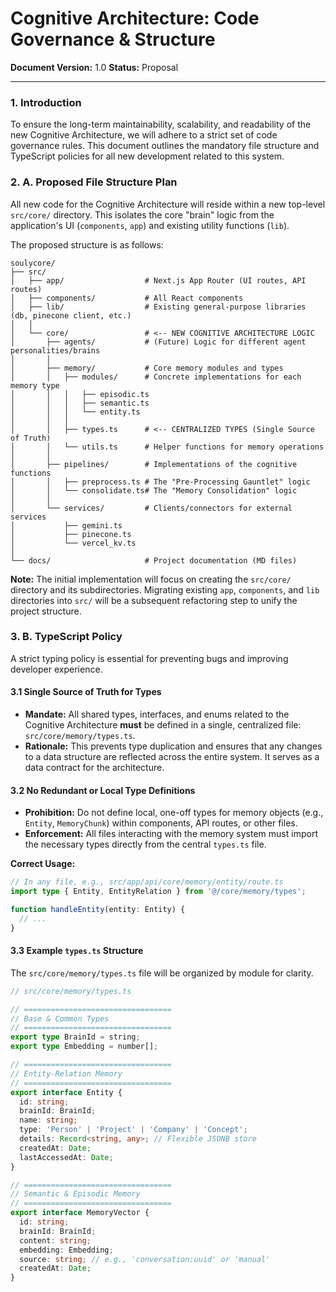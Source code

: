 
# Cognitive Architecture: Code Governance & Structure

**Document Version:** 1.0
**Status:** Proposal

---

### 1. Introduction

To ensure the long-term maintainability, scalability, and readability of the new Cognitive Architecture, we will adhere to a strict set of code governance rules. This document outlines the mandatory file structure and TypeScript policies for all new development related to this system.

### 2. A. Proposed File Structure Plan

All new code for the Cognitive Architecture will reside within a new top-level `src/core/` directory. This isolates the core "brain" logic from the application's UI (`components`, `app`) and existing utility functions (`lib`).

The proposed structure is as follows:

```
soulycore/
├── src/
│   ├── app/                  # Next.js App Router (UI routes, API routes)
│   ├── components/           # All React components
│   ├── lib/                  # Existing general-purpose libraries (db, pinecone client, etc.)
│   │
│   └── core/                 # <-- NEW COGNITIVE ARCHITECTURE LOGIC
│       ├── agents/           # (Future) Logic for different agent personalities/brains
│       │
│       ├── memory/           # Core memory modules and types
│       │   ├── modules/      # Concrete implementations for each memory type
│       │   │   ├── episodic.ts
│       │   │   ├── semantic.ts
│       │   │   └── entity.ts
│       │   │
│       │   ├── types.ts      # <-- CENTRALIZED TYPES (Single Source of Truth)
│       │   └── utils.ts      # Helper functions for memory operations
│       │
│       ├── pipelines/        # Implementations of the cognitive functions
│       │   ├── preprocess.ts # The "Pre-Processing Gauntlet" logic
│       │   └── consolidate.ts# The "Memory Consolidation" logic
│       │
│       └── services/         # Clients/connectors for external services
│           ├── gemini.ts
│           ├── pinecone.ts
│           └── vercel_kv.ts
│
└── docs/                     # Project documentation (MD files)
```

**Note:** The initial implementation will focus on creating the `src/core/` directory and its subdirectories. Migrating existing `app`, `components`, and `lib` directories into `src/` will be a subsequent refactoring step to unify the project structure.

### 3. B. TypeScript Policy

A strict typing policy is essential for preventing bugs and improving developer experience.

#### 3.1 Single Source of Truth for Types

*   **Mandate:** All shared types, interfaces, and enums related to the Cognitive Architecture **must** be defined in a single, centralized file: `src/core/memory/types.ts`.
*   **Rationale:** This prevents type duplication and ensures that any changes to a data structure are reflected across the entire system. It serves as a data contract for the architecture.

#### 3.2 No Redundant or Local Type Definitions

*   **Prohibition:** Do not define local, one-off types for memory objects (e.g., `Entity`, `MemoryChunk`) within components, API routes, or other files.
*   **Enforcement:** All files interacting with the memory system must import the necessary types directly from the central `types.ts` file.

**Correct Usage:**
```typescript
// In any file, e.g., src/app/api/core/memory/entity/route.ts
import type { Entity, EntityRelation } from '@/core/memory/types';

function handleEntity(entity: Entity) {
  // ...
}
```

#### 3.3 Example `types.ts` Structure

The `src/core/memory/types.ts` file will be organized by module for clarity.

```typescript
// src/core/memory/types.ts

// =================================
// Base & Common Types
// =================================
export type BrainId = string;
export type Embedding = number[];

// =================================
// Entity-Relation Memory
// =================================
export interface Entity {
  id: string;
  brainId: BrainId;
  name: string;
  type: 'Person' | 'Project' | 'Company' | 'Concept';
  details: Record<string, any>; // Flexible JSONB store
  createdAt: Date;
  lastAccessedAt: Date;
}

// =================================
// Semantic & Episodic Memory
// =================================
export interface MemoryVector {
  id: string;
  brainId: BrainId;
  content: string;
  embedding: Embedding;
  source: string; // e.g., 'conversation:uuid' or 'manual'
  createdAt: Date;
}
```
